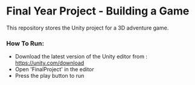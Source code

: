 # Final Year Project - Building a Game

This repository stores the Unity project for a 3D adventure game.

### How To Run:
- Download the latest version of the Unity editor from : <https://unity.com/download>
- Open 'FinalProject' in the editor
- Press the play button to run
